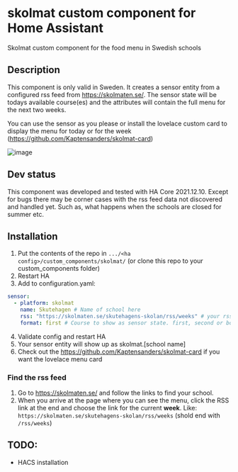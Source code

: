 # skolmat custom component for Home Assistant
Skolmat custom component for the food menu in Swedish schools

## Description
This component is only valid in Sweden. It creates a sensor entity from a configured rss feed from https://skolmaten.se/. 
The sensor state will be todays available course(es) and the attributes will contain the full menu for the next two weeks.

You can use the sensor as you please or install the lovelace custom card to display the menu for today or for the week (https://github.com/Kaptensanders/skolmat-card)

![image](https://user-images.githubusercontent.com/24979195/154963878-013bb9c0-80df-4449-9a8e-dc54ef0a3271.png)

## Dev status
This component was developed and tested with HA Core 2021.12.10. Except for bugs there may be corner cases with the rss feed data not discovered and handled yet. Such as, what happens when the schools are closed for summer etc.

## Installation
1. Put the contents of the repo in `.../<ha config>/custom_components/skolmat/` (or clone this repo to your custom_components folder)
2. Restart HA
3. Add to configuration.yaml:
```yaml
sensor:
  - platform: skolmat
    name: Skutehagen # Name of school here
    rss: "https://skolmaten.se/skutehagens-skolan/rss/weeks" # your rss here
    format: first # Course to show as sensor state. first, second or both (will be separated with |)
```
4. Validate config and restart HA
5. Your sensor entity will show up as skolmat.[school name]
6. Check out the https://github.com/Kaptensanders/skolmat-card if you want the lovelace menu card

### Find the rss feed
1. Go to https://skolmaten.se/ and follow the links to find your school.
2. When you arrive at the page where you can see the menu, click the RSS link at the end and choose the link for the current **week**.
  Like: `https://skolmaten.se/skutehagens-skolan/rss/weeks` (shold end with `/rss/weeks`)
  
## TODO:
* HACS installation 

  
